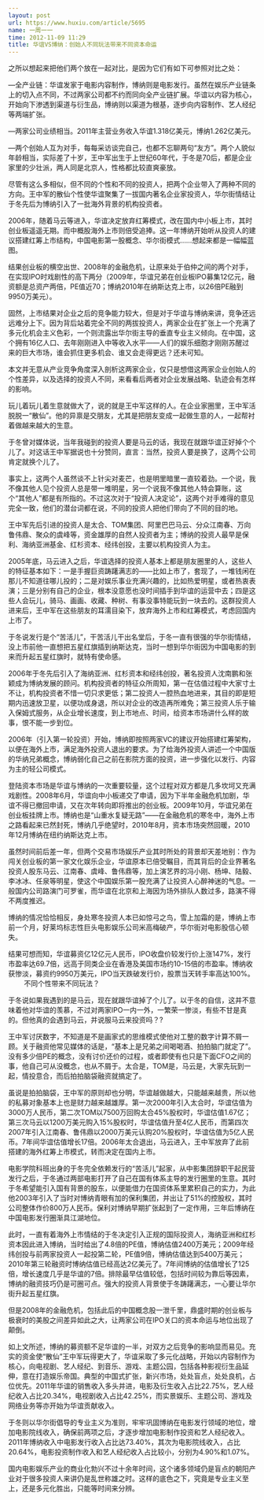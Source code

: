 ```yaml
---
layout: post
url: https://www.huxiu.com/article/5695
name: 一周一一
time: 2012-11-09 11:29
title: 华谊VS博纳：创始人不同玩法带来不同资本命运
---
```

之所以想起来把他们两个放在一起对比，是因为它们有如下可参照对比之处：

—全产业链：华谊发家于电影内容制作，博纳则是电影发行。虽然在娱乐产业链条上的切入点不同，不过两家公司都不约而同向全产业链扩展。华谊以内容为核心，开始向下渗透到渠道与衍生品，博纳则以渠道为根基，逐步向内容制作、艺人经纪等两端扩张。

—两家公司业绩相当。2011年主营业务收入华谊1.318亿美元，博纳1.262亿美元。

—两个创始人互为对手，每每采访谈完自己，也都不忘聊两句“友方”。两个人貌似年龄相当，实际差了十岁，王中军出生于上世纪60年代，于冬是70后，都是企业家里的少壮派，两人同是北京人，性格都比较直爽豪放。

尽管有这么多相似，但不同的个性和不同的投资人，把两个企业带入了两种不同的方向。王中军的散仙个性使华谊聚集了一拔国内著名企业家投资人，华尔街情结让于冬先后为博纳引入了一批海外背景的机构投资者。

2006年，随着马云等进入，华谊决定放弃红筹模式，改在国内中小板上市，其时创业板遥遥无期。而中概股海外上市则倍受追捧。这一年博纳开始听从投资人的建议搭建红筹上市结构，中国电影第一股概念、华尔街模式……想起来都是一幅幅蓝图。

结果创业板的横空出世、2008年的金融危机，让原来处于伯仲之间的两个对手，在实现IPO时戏剧性的高下两分（2009年，华谊兄弟在创业板IPO募集12亿元，融资额是总资产两倍，PE值近70；博纳2010年在纳斯达克上市，以26倍PE融到9950万美元）。

固然，上市结果对企业之后的竞争能力较大，但是对于华谊与博纳来讲，竞争还远远难分上下。因为背后站着完全不同的两拔投资人，两家企业在扩张上一个充满了多元化机会主义色彩，一个则流露出华尔街主导的垂直专业主义倾向。在中国，这个拥有16亿人口、去年刚刚进入中等收入水平——人们的娱乐细胞才刚刚苏醒过来的巨大市场，谁会抓住更多机会、谁又会走得更远？还未可知。

本文并无意从产业竞争角度深入剖析这两家企业，仅只是想借这两家企业创始人的个性差异，以及选择的投资人不同，来看看后两者对企业发展战略、轨迹会有怎样的影响。

玩儿着玩儿着生意就做大了，说的就是王中军这样的人。在企业家圈里，王中军活脱脱一“散仙”。他的异禀是交朋友，尤其是把朋友变成一起做生意的人，一起帮衬着做越来越大的生意。

于冬曾对媒体说，当年我碰到的投资人要是马云的话，我现在就跟华谊正好掉个个儿了。对这话王中军据说也十分赞同，直言：当然，投资人要是换了，这两个公司肯定就换个儿了。

事实上，这两个人虽然谈不上针尖对麦芒，也是明里暗里一直较着劲。一个说，我不像其他人见个投资人总是带一堆明星，另一个说我不像其他人特会算账，这个“其他人”都是有所指的。不过这次对于“投资人决定论”，这两个对手难得的意见完全一致，他们的潜台词都在说，不同的投资人把他们带向了不同的目的地。

王中军先后引进的投资人是太合、TOM集团、阿里巴巴马云、分众江南春、万向鲁伟鼎、聚众的虞峰等，资金雄厚的自然人投资者为主；博纳的投资人最早是保利、海纳亚洲基金、红杉资本、经纬创投，主要以机构投资人为主。

2005年底，马云进入之后，华谊选择的投资人基本上都是朋友圈里的人，这些人的特征基本如下：一是手握巨资踌躇满志的——比如上市了，套现了，一堆钱闲在那儿不知道往哪儿投的；二是对娱乐事业充满兴趣的，比如热爱明星，或者热衷表演；三是分别有自己的企业，根本没意愿也没时间插手到华谊的运营中去；四是这些人会玩儿，骑马、画画、收藏、种树、有事没事特能玩到一块去的。这群投资人进来后，王中军在这些朋友的耳濡目染下，放弃海外上市和红筹模式，考虑回国内上市了。

于冬说发行是个“苦活儿”，干苦活儿干出名堂后，于冬一直有很强的华尔街情结，没上市前他一直想把五星红旗插到纳斯达克，当时一想到华尔街因为中国电影的到来而升起五星红旗时，就特有使命感。

2006年于冬先后引入了海纳亚洲、红杉资本和经纬创投，著名投资人沈南鹏和张颖成为博纳发展的顾问。机构投资者的特征众所周知，第一在估值过程中大家寸土不让，机构投资者不惜一切只求更低；第二投资人一腔热血地进来，其目的即是短期内迅速放卫星，以便功成身退，所以对企业的改造再所难免；第三投资人乐于输入保姆式服务，从企业增长速度，到上市地点、时间，给资本市场讲什么样的故事，恨不能一步到位。

2006年（引入第一轮投资）开始，博纳即按照两家VC的建议开始搭建红筹架构，以便在海外上市，满足海外投资人退出的要求。为了给海外投资人讲述一个中国版的华纳兄弟概念，博纳弱化自己之前在影院方面的投资，进一步强化以发行、内容为主的轻公司模式。

登陆资本市场是华谊与博纳的一次重要较量，这个过程对双方都是几多坎坷又充满戏剧性。2008年6月，华谊向中小板递交了申请，因为下半年金融危机加剧，华谊不得已撤回申请，又在次年转向即将推出的创业板。2009年10月，华谊兄弟在创业板挂牌上市。博纳也是“山重水复疑无路”——在金融危机的寒冬中，海外上市之路看起来已然封死，博纳几乎绝望时，2010年8月，资本市场突然回暖，2010年12月博纳在纽约纳斯达克上市。

虽然时间前后差一年，但两个交易市场娱乐产业其时所处的背景却天差地别：作为闯关创业板的第一家文化娱乐企业，华谊原本已倍受瞩目，而其背后的企业界著名投资人股东马云、江南春、虞峰、鲁伟鼎等，加上演艺界的冯小刚、杨坤、陆毅、李冰冰、任泉等明星，使这个中国娱乐第一股充满了让投资人心醉神迷的气息。一般国内公司路演门可罗雀，而华谊在北京和上海因为场外排队人数过多，路演不得不两度推迟。

博纳的情况恰恰相反，身处寒冬投资人本已如惊弓之鸟，雪上加霜的是，博纳上市前一个月，好莱坞标志性巨头电影娱乐公司米高梅破产，华尔街对电影股信心顿失。

结果可想而知，华谊募资亿12亿元人民币，IPO收盘价较发行价上涨147%，发行市盈率达69.7倍，远高于同类企业在香港及美国市场约10-15倍的市盈率。博纳收获惨淡，募资约9950万美元，IPO当天跌破发行价，股票当天转手率高达100%。 　　 不同个性带来不同玩法？

于冬说如果我遇到的是马云，现在就跟华谊掉了个儿了。以于冬的自信，这并不意味着他对华谊的羡慕，不过对两家IPO一内一外，一繁荣一惨淡，有些不甘是真的。但他真的会遇到马云，并说服马云来投资吗？?

王中军讨厌数字，不知道是不是画家式的思维模式使他对工整的数字计算不屑一顾。关于融资他常见媒体的话是，“基本上是兄弟之间喝喝酒、拍拍脑门就定了”。没有多少倍PE的概念，没有讨价还价的过程，或者即使有也只是下面CFO之间的事，他自己可从没概念，也从不屑于。太合是，TOM是，马云是，大家先玩到一起，情投意合，而后拍拍脑袋融资就搞定了。

虽说是拍拍脑袋，王中军的原则却也分明，华谊越做越大，只能越来越贵，所以他的私募对象基本上也是财力越来越雄厚。第一次2000年引入太合时，华谊估值为3000万人民币，第二次TOM以7500万回购太合45%股权时，华谊估值1.67亿；第三次马云以1200万美元购入15%股权时，华谊估值升至4亿人民币，而第四次2007年引入江南春、鲁伟鼎以2000万美元认购20%股权时，华谊估值为5亿人民币。7年间华谊估值增长17倍。2006年太合退出，马云进入，王中军放弃了此前搭建的海外红筹上市模式，转而决定在国内上市。

电影学院科班出身的于冬完全依赖发行的“苦活儿”起家，从中影集团辞职干起民营发行之后，于冬通过两部电影打开了自己在国有体系主导的发行圈里的生意。其时于冬希望能引入国有背景的股东，以便能借力在国资体系里累积自己的实力，为此他2003年引入了当时对博纳青眼有加的保利集团，并出让了51%的控股权，其时公司整体作价800万人民币。保利对博纳早期扩张起到了一定作用，三年后博纳在中国电影发行圈渐具江湖地位。

此时，一直有着海外上市情结的于冬决定引入正规的国际投资人，海纳亚洲和红杉资本因此进入博纳，当时给出了4.8倍的PE值，博纳估值2400万美元；2009年经纬创投与前两家投资人一起投第二轮，PE值9倍，博纳估值达到5400万美元；2010年第三轮融资时博纳估值已经高达2亿美元了。7年间博纳的估值增长了125倍，增长速度几乎是华谊的7倍。排除最早估值较低，包括时间较为靠后等因素，博纳的融资技巧仍是可圈可点。强大的投资人背景使于冬踌躇满志，一心要让华尔街升起五星红旗。

但是2008年的金融危机，包括此后的中国概念股一泄千里，鼎盛时期的创业板与极衰时的美股之间差异如此之大，让两家公司在IPO关口的资本命运与地位出现了颠倒。

如上文所述，博纳的募资额不足华谊的一半，对双方之后竞争的影响显而易见。充实的资金使“散仙”王中军玩得更大了，华谊采取了多元化战略，开始以内容制作为核心，向电视剧、艺人经纪、到音乐、游戏、主题公园，包括各种影视衍生品延伸，意在打造娱乐帝国。典型的中国式扩张，新兴市场，处处盲点，处处良机，占位优先。2011年华谊的销售收入多头并进，电影及衍生收入占比22.75%，艺人经纪收入占比20.34%，电视剧收入占比42.25%，而实景娱乐、主题公司、游戏及网络业务等亦开始为华谊贡献收入。

于冬则以华尔街倡导的专业主义为准则，牢牢巩固博纳在电影发行领域的地位，增加电影院线收入，确保前两项之后，才逐步增加电影制作投资和艺人经纪收入。2011年博纳收入中电影发行收入占比达73.40%，其次为电影院线收入，占比20.64%，电影投资制作收入和艺人经纪收入占比较小，分别为4.90%和1.07%。

国内电影娱乐产业的商业化勃兴不过十余年时间，这个诸多领域仍是盲点的朝阳产业对于很多投资人来讲仍是乱世称雄之时。这样的底色之下，究竟是专业主义至上，还是多元化胜出，只能等时间来分辨。

